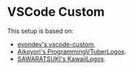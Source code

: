 # VSCode Custom

This setup is based on:

- [evondev's vscode-custom](https://github.com/evondev/vscode-custom),
- [Aikoyori's ProgrammingVTuberLogos](https://github.com/Aikoyori/ProgrammingVTuberLogos).
- [SAWARATSUKI's KawaiiLogos](https://github.com/SAWARATSUKI/KawaiiLogos).
